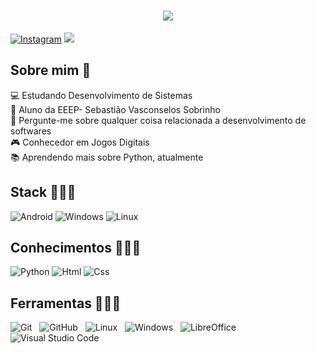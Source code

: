 
<h1 align="center">
<img src="https://readme-typing-svg.herokuapp.com/?font=Righteous&size=35&center=true&vCenter=true&width=500&height=70&duration=4000&lines=Olá!+👋;+me+chamo+Daniel!;" />
</h1>

[![Instagram](https://img.shields.io/badge/Instagram-%23E4405F.svg?style=for-the-badge&logo=Instagram&logoColor=white)](https://instagram.com/Dannmlo) 
![](https://komarev.com/ghpvc/?username=Dannmlo-username&style=for-the-badge)
<br>

## Sobre mim 🎯

💻 Estudando Desenvolvimento de Sistemas<br>
🧊 Aluno da EEEP- Sebastião Vasconselos Sobrinho<br>
💬 Pergunte-me sobre qualquer coisa relacionada a desenvolvimento de softwares<br>
🎮 Conhecedor em Jogos Digitais<br>
📚 Aprendendo mais sobre Python, atualmente
<br>

## Stack 👩🏻‍💻

![Android](https://img.shields.io/badge/Android-3DDC84?style=for-the-badge&logo=android&logoColor=white)
![Windows](https://img.shields.io/badge/Windows-0078D6?style=for-the-badge&logo=windows&logoColor=white)
![Linux](https://img.shields.io/badge/Linux-FCC624?style=for-the-badge&logo=linux&logoColor=black)

## Conhecimentos 👩🏻‍💻
![Python](https://img.shields.io/badge/python-yellow?style=for-the-badge&logo=python&logoColor=blue)
![Html](https://img.shields.io/badge/HTML-orange?style=for-the-badge&logo=html5&logoColor=white)
![Css](https://img.shields.io/badge/CSS-blue?&style=for-the-badge&logo=css3&logoColor=white)
<br>

## Ferramentas 👩🏻‍💻
![Git](https://img.shields.io/badge/-git-white?style=for-the-badge&logo=Git) &nbsp;
![GitHub](https://img.shields.io/badge/github-%23121011.svg?logo=github&logoColor=FF1493&style=for-the-badge) &nbsp;
![Linux](https://img.shields.io/badge/-Linux-16C60C?style=for-the-badge&logo=linux&logoColor=white) &nbsp;
![Windows](https://img.shields.io/badge/-Windows-00ADEF?style=for-the-badge&logo=windows&logoColor=white) &nbsp;
![LibreOffice](https://img.shields.io/badge/LibreOffice-%2318A303?style=for-the-badge&logo=LibreOffice&logoColor=white)
![Visual Studio Code](https://img.shields.io/badge/Visual%20Studio%20Code-0078d7.svg?style=for-the-badge&logo=visual-studio-code&logoColor=white)
<br>
